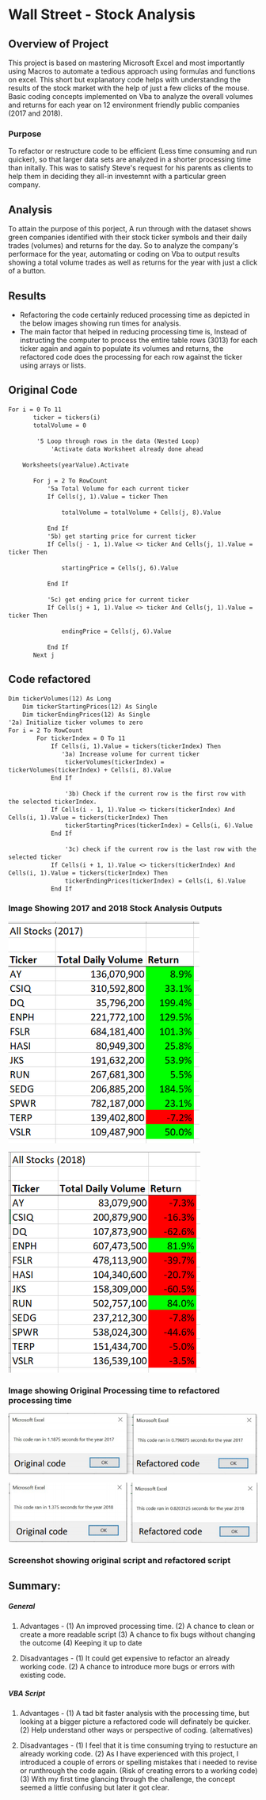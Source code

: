 # Wall Street - Stock Analysis 
## Overview of Project

This project is based on mastering Microsoft Excel and most importantly using Macros to automate a tedious approach using formulas and functions on excel. This short but explanatory code helps with understanding the results of the stock market with the help of just a few clicks of the mouse.
Basic coding concepts implemented on Vba to analyze the overall volumes and returns for each year on 12 environment friendly public companies (2017 and 2018).

### Purpose

To refactor or restructure code to be efficient (Less time consuming and run quicker), so that larger data sets are analyzed in a shorter processing time than initally. 
This was to satisfy Steve's request for his parents as clients to help them in deciding they all-in investemnt with a particular green company. 

## Analysis 
To attain the purpose of this porject, A run through with the dataset shows green companies identified with their stock ticker symbols and their daily trades (volumes) and returns for the day. So to analyze the company's performace for the year, automating or coding on Vba to output results showing a total volume trades as well as returns for the year with just a click of a button. 

## Results
* Refactoring the code certainly reduced processing time as depicted in the below images showing run times for analysis. 
* The main factor that helped in reducing processing time is, Instead of instructing the computer to process the entire table rows (3013) for each ticker again and again to populate its volumes and returns, the refactored code does the processing for each row against the ticker using arrays or lists.

## Original Code

```
For i = 0 To 11
       ticker = tickers(i)
       totalVolume = 0
        
        '5 Loop through rows in the data (Nested Loop)
            'Activate data Worksheet already done ahead
       
    Worksheets(yearValue).Activate
       
       For j = 2 To RowCount
           '5a Total Volume for each current ticker
           If Cells(j, 1).Value = ticker Then

               totalVolume = totalVolume + Cells(j, 8).Value

           End If
           '5b) get starting price for current ticker
           If Cells(j - 1, 1).Value <> ticker And Cells(j, 1).Value = ticker Then

               startingPrice = Cells(j, 6).Value

           End If

           '5c) get ending price for current ticker
           If Cells(j + 1, 1).Value <> ticker And Cells(j, 1).Value = ticker Then

               endingPrice = Cells(j, 6).Value

           End If
       Next j
```

## Code refactored

```
Dim tickerVolumes(12) As Long
    Dim tickerStartingPrices(12) As Single
    Dim tickerEndingPrices(12) As Single
'2a) Initialize ticker volumes to zero
For i = 2 To RowCount
        For tickerIndex = 0 To 11
            If Cells(i, 1).Value = tickers(tickerIndex) Then
               '3a) Increase volume for current ticker
                tickerVolumes(tickerIndex) = tickerVolumes(tickerIndex) + Cells(i, 8).Value
            End If
                
                '3b) Check if the current row is the first row with the selected tickerIndex.
            If Cells(i - 1, 1).Value <> tickers(tickerIndex) And Cells(i, 1).Value = tickers(tickerIndex) Then
                tickerStartingPrices(tickerIndex) = Cells(i, 6).Value
            End If
                 
                '3c) check if the current row is the last row with the selected ticker
            If Cells(i + 1, 1).Value <> tickers(tickerIndex) And Cells(i, 1).Value = tickers(tickerIndex) Then
                tickerEndingPrices(tickerIndex) = Cells(i, 6).Value
            End If

```

### Image Showing 2017 and 2018 Stock Analysis Outputs

![Stock_Analysis_Output_2017](resources/Stock_Analysis_Output_2017.png)

![Stock_Analysis_Output_2018](resources/Stock_Analysis_Output_2018.png)

### Image showing Original Processing time to refactored processing time

![Processing_Time_2017_Analysis](resources/VBA_Challenge_2017.png)

![Processing_Time_2018_Analysis](resources/VBA_Challenge_2018.png)

### Screenshot showing original script and refactored script



## Summary:
##### General
1. Advantages -     (1) An improved processing time. 
                    (2) A chance to clean or create a more readable script 
                    (3) A chance to fix bugs without changing the outcome
                    (4) Keeping it up to date

2. Disadvantages -  (1) It could get expensive to refactor an already working code.
                    (2) A chance to introduce more bugs or errors with existing code.

##### VBA Script
1. Advantages -     (1) A tad bit faster analysis with the processing time, but looking at a bigger picture a refactored code will definately be quicker.
                    (2) Help understand other ways or perspective of coding. (alternatives)

2. Disadvantages -  (1) I feel that it is time consuming trying to restucture an already working code. 
                    (2) As I have experienced with this project, I introduced a couple of errors or spelling mistakes that i needed to revise or runthrough the code again. (Risk of creating errors to a working code) 
                    (3) With my first time glancing through the challenge, the concept seemed a little confusing but later it got clear.

